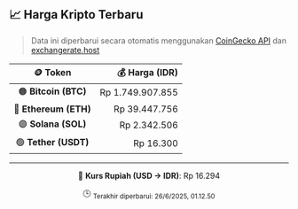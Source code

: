 

<!-- HARGA_KRIPTO -->
## 📈 Harga Kripto Terbaru

> Data ini diperbarui secara otomatis menggunakan [CoinGecko API](https://www.coingecko.com/) dan [exchangerate.host](https://exchangerate.host/)

<div align="center">

| 🪙 Token | 💰 Harga (IDR) |
|:------:|---------------:|
| 🟠 **Bitcoin (BTC)**   | Rp 1.749.907.855 |
| 🔵 **Ethereum (ETH)**  | Rp 39.447.756 |
| 🟣 **Solana (SOL)**    | Rp 2.342.506 |
| 🟢 **Tether (USDT)**   | Rp 16.300 |

---

💱 **Kurs Rupiah (USD → IDR)**: Rp 16.294

🕒 <sub>Terakhir diperbarui: 26/6/2025, 01.12.50</sub>

</div>
<!-- /HARGA_KRIPTO -->